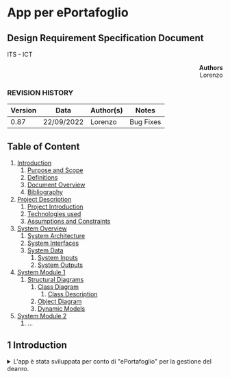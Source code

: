 # App per ePortafoglio

## Design Requirement Specification Document

ITS - ICT


<div align='right'> <b> Authors </b> <br> Lorenzo <br>  </div>

### REVISION HISTORY

Version | Data | Author(s)| Notes
---------|------|--------|------
0.87 | 22/09/2022 | Lorenzo | Bug Fixes |

## Table of Content

1. [Introduction](#intro)
    1. [Purpose and Scope](#purpose)  
    2. [Definitions](#def)
    3. [Document Overview](#overview)
    4. [Bibliography](#biblio)
2. [Project Description](#description)
    1. [Project Introduction](#project-intro)
    2. [Technologies used](#tech)
    3. [Assumptions and Constraints](#constraints)
3. [System Overview](#system-overview)
    1. [System Architecture](#architecture)
    2. [System Interfaces](#interfaces)
    3. [System Data](#data)
        1. [System Inputs](#inputs)
        2. [System Outputs](#outputs)
4. [System Module 1](#sys-module-1)
    1. [Structural Diagrams](#sd)
        1. [Class Diagram](#cd)
            1. [Class Description](#cd-description)
        2. [Object Diagram](#od)
        3. [Dynamic Models](#dm)
5. [System Module 2](#sys-module-2)
   1. ...

##  <a name="intro"></a>  1 Introduction
<details>
    <summary> L'app è stata sviluppata per conto di "ePortafoglio" per la gestione del deanro.</summary> 
    
### <a name="purpose"></a> 1.1 Purpose and Scope
<details> 
    <summary> Il documento spiega come è stata realizzata l'app e queli sono gli scopi e gli utilizzi di quest'ultima  </summary>
    <p>This sub section should describe ...</p>
</details>

### <a name="def"></a> 1.2 Definitions
<details> 
    <summary> Put a summary of the section
    </summary>
    <p>This sub section should describe ...</p>
    
| Acronimo      | Significato   |
| ------------- | ------------- |
| E.C.          | Estratto conto|
    
</details>

### <a name="overview"></a> 1.3 Document Overview
<details> 
    <summary> Il progetto è quello di permettere lo scambio di denaro semplice dando a ogni conto un codice univoco con i quale gli utenti potranno trasferire il denaro al di fuori e dentor del circuito dell'app stessa
    </summary>
</details>

### <a name="project-intro"></a> 2.1 Project Introduction 
<details> 
    <summary>  L'app è stata ideata per garantire la gestione e il trasferimento di denaro in maniera semplice, fuori e dentro il circuito ePortafoglio </summary>
    <p>This sub section should describe ...</p>
</details>

### <a name="tech"></a> 2.2 Technologies used

<details> 
    <summary> Software realizzato con Python </summary>
</details>

### <a name="constraints"></a> 2.3 Assumption and Constraint 
<details> 
    <summary> Put a summary of the section
    </summary>
    <p>This sub section should describe ...</p>
</details>

## <a name="system-overview"></a>  3 System Overview
<details> 
    <summary> Put a summary of the section
    </summary>
    <p>This sub section should describe ...</p>
</details>

### <a name="architecture"></a>  3.1 System Architecture
<details> 
    <summary> Put a summary of the section
    </summary>
    <p>This sub section should describe ...</p>
</details>

## <a name="sys-module-1"></a>  4 System Module 1
<details> 
    <summary> Put a summary of the section
    </summary>
    <p>This sub section should describe ...</p>
</details>


#### <a name="cd"></a>  4.1.1 Class diagram
<details> 
    <summary> Put a summary of the section
    </summary>
    <p>This sub section should describe ...</p>
</details>

##### <a name="cd-description"></a>  4.1.1.1 Class Description
<details> 
    <summary> Put a summary of the section
    </summary>
    <p>This sub section should describe ...</p>
</details>
